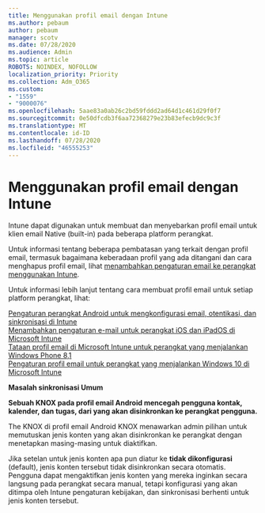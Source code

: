 ```yaml
---
title: Menggunakan profil email dengan Intune
ms.author: pebaum
author: pebaum
manager: scotv
ms.date: 07/28/2020
ms.audience: Admin
ms.topic: article
ROBOTS: NOINDEX, NOFOLLOW
localization_priority: Priority
ms.collection: Adm_O365
ms.custom:
- "1559"
- "9000076"
ms.openlocfilehash: 5aae83a0ab26c2bd59fddd2ad64d1c461d29f0f7
ms.sourcegitcommit: 0e50dfcdb3f6aa72368279e23b83efecb9dc9c3f
ms.translationtype: MT
ms.contentlocale: id-ID
ms.lasthandoff: 07/28/2020
ms.locfileid: "46555253"
---
```

# <a name="using-email-profiles-with-intune"></a>Menggunakan profil email dengan Intune

Intune dapat digunakan untuk membuat dan menyebarkan profil email untuk klien email Native (built-in) pada beberapa platform perangkat.

Untuk informasi tentang beberapa pembatasan yang terkait dengan profil email, termasuk bagaimana keberadaan profil yang ada ditangani dan cara menghapus profil email, lihat [menambahkan pengaturan email ke perangkat menggunakan Intune](https://docs.microsoft.com/intune/email-settings-configure).

Untuk informasi lebih lanjut tentang cara membuat profil email untuk setiap platform perangkat, lihat:

[Pengaturan perangkat Android untuk mengkonfigurasi email, otentikasi, dan sinkronisasi di Intune](https://docs.microsoft.com/intune/email-settings-android)  
[Menambahkan pengaturan e-mail untuk perangkat iOS dan iPadOS di Microsoft Intune](https://docs.microsoft.com/intune/email-settings-ios)  
[Tataan profil email di Microsoft Intune untuk perangkat yang menjalankan Windows Phone 8,1](https://docs.microsoft.com/intune/email-settings-windows-phone-8-1)  
[Pengaturan profil email untuk perangkat yang menjalankan Windows 10 di Microsoft Intune](https://docs.microsoft.com/intune/email-settings-windows-10)

**Masalah sinkronisasi Umum**

**Sebuah KNOX pada profil email Android mencegah pengguna kontak, kalender, dan tugas, dari yang akan disinkronkan ke perangkat pengguna.**

The KNOX di profil email Android KNOX menawarkan admin pilihan untuk memutuskan jenis konten yang akan disinkronkan ke perangkat dengan menetapkan masing-masing untuk diaktifkan.

Jika setelan untuk jenis konten apa pun diatur ke **tidak dikonfigurasi** (default), jenis konten tersebut tidak disinkronkan secara otomatis. Pengguna dapat mengaktifkan jenis konten yang mereka inginkan secara langsung pada perangkat secara manual, tetapi konfigurasi yang akan ditimpa oleh Intune pengaturan kebijakan, dan sinkronisasi berhenti untuk jenis konten tersebut.

